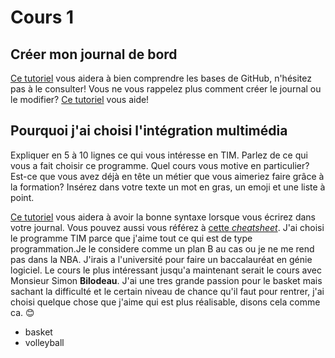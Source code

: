 # Cours 1
## Créer mon journal de bord
[Ce tutoriel](https://guides.github.com/activities/hello-world/) vous aidera à bien comprendre les bases de GitHub, n'hésitez pas à le consulter!
Vous ne vous rappelez plus comment créer le journal ou le modifier? [Ce tutoriel](https://youtu.be/lX3bpuLK_Sg) vous aide! 

## Pourquoi j'ai choisi l'intégration multimédia
Expliquer en 5 à 10 lignes ce qui vous intéresse en TIM. Parlez de ce qui vous a fait choisir ce programme. Quel cours vous motive en particulier? Est-ce que vous avez déjà en tête un métier que vous aimeriez faire grâce à la formation? Insérez dans votre texte un mot en gras, un emoji et une liste à point. 

[Ce tutoriel](https://guides.github.com/features/mastering-markdown/) vous aidera à avoir la bonne syntaxe lorsque vous écrirez dans votre journal. Vous pouvez aussi vous référez à [cette *cheatsheet*](https://github.com/tchapi/markdown-cheatsheet/blob/master/README.md). 
J'ai choisi le programme TIM parce que j'aime tout ce qui est de type programmation.Je le considere comme un plan B au cas ou je ne me rend pas dans la NBA. J'irais a l'université pour faire un baccalauréat en génie logiciel. Le cours le plus intéressant jusqu'a maintenant serait le cours avec Monsieur Simon **Bilodeau**. J'ai une tres grande passion pour le basket mais sachant la difficulté et le certain niveau de chance qu'il faut pour rentrer, j'ai choisi quelque chose que j'aime qui est plus réalisable, disons cela comme ca.
😊
* basket
* volleyball
